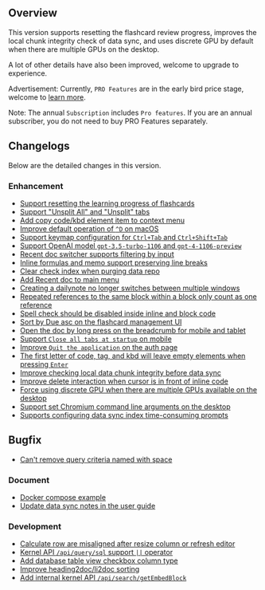 ## Overview

This version supports resetting the flashcard review progress, improves the local chunk integrity check of data sync, and uses discrete GPU by default when there are multiple GPUs on the desktop. 

A lot of other details have also been improved, welcome to upgrade to experience.

Advertisement: Currently, `PRO Features` are in the early bird price stage, welcome to [learn more](https://b3log.org/siyuan/en/pricing.html).

Note: The annual `Subscription` includes `Pro features`. If you are an annual subscriber, you do not need to buy PRO Features separately.

## Changelogs

Below are the detailed changes in this version.

### Enhancement

* [Support resetting the learning progress of flashcards](https://github.com/siyuan-note/siyuan/issues/9564)
* [Support "Unsplit All" and "Unsplit" tabs](https://github.com/siyuan-note/siyuan/issues/9586)
* [Add copy code/kbd element item to context menu](https://github.com/siyuan-note/siyuan/issues/9630)
* [Improve default operation of `^D` on macOS](https://github.com/siyuan-note/siyuan/issues/9643)
* [Support keymap configuration for `Ctrl+Tab` and `Ctrl+Shift+Tab`](https://github.com/siyuan-note/siyuan/issues/9645)
* [Support OpenAI model `gpt-3.5-turbo-1106` and `gpt-4-1106-preview`](https://github.com/siyuan-note/siyuan/issues/9659)
* [Recent doc switcher supports filtering by input](https://github.com/siyuan-note/siyuan/issues/9663)
* [Inline formulas and memo support preserving line breaks](https://github.com/siyuan-note/siyuan/issues/9664)
* [Clear check index when purging data repo](https://github.com/siyuan-note/siyuan/issues/9665)
* [Add Recent doc to main menu](https://github.com/siyuan-note/siyuan/issues/9666)
* [Creating a dailynote no longer switches between multiple windows](https://github.com/siyuan-note/siyuan/issues/9669)
* [Repeated references to the same block within a block only count as one reference](https://github.com/siyuan-note/siyuan/issues/9670)
* [Spell check should be disabled inside inline and block code](https://github.com/siyuan-note/siyuan/issues/9672)
* [Sort by Due asc on the flashcard management UI](https://github.com/siyuan-note/siyuan/pull/9673)
* [Open the doc by long press on the breadcrumb for mobile and tablet](https://github.com/siyuan-note/siyuan/issues/9674)
* [Support `Close all tabs at startup` on mobile](https://github.com/siyuan-note/siyuan/issues/9678)
* [Improve `Quit the application` on the auth page](https://github.com/siyuan-note/siyuan/issues/9680)
* [The first letter of code, tag, and kbd will leave empty elements when pressing `Enter`](https://github.com/siyuan-note/siyuan/issues/9682)
* [Improve checking local data chunk integrity before data sync](https://github.com/siyuan-note/siyuan/issues/9688)
* [Improve delete interaction when cursor is in front of inline code](https://github.com/siyuan-note/siyuan/issues/9690)
* [Force using discrete GPU when there are multiple GPUs available on the desktop](https://github.com/siyuan-note/siyuan/issues/9694)
* [Support set Chromium command line arguments on the desktop](https://github.com/siyuan-note/siyuan/issues/9696)
* [Supports configuring data sync index time-consuming prompts](https://github.com/siyuan-note/siyuan/issues/9698)

## Bugfix

* [Can't remove query criteria named with space](https://github.com/siyuan-note/siyuan/issues/9700)

### Document

* [Docker compose example](https://github.com/siyuan-note/siyuan/pull/9679)
* [Update data sync notes in the user guide](https://github.com/siyuan-note/siyuan/issues/9699)

### Development

* [Calculate row are misaligned after resize column or refresh editor](https://github.com/siyuan-note/siyuan/issues/9660)
* [Kernel API `/api/query/sql` support `||` operator](https://github.com/siyuan-note/siyuan/issues/9662)
* [Add database table view checkbox column type](https://github.com/siyuan-note/siyuan/issues/9667)
* [Improve heading2doc/li2doc sorting](https://github.com/siyuan-note/siyuan/issues/9668)
* [Add internal kernel API `/api/search/getEmbedBlock`](https://github.com/siyuan-note/siyuan/issues/9681)
